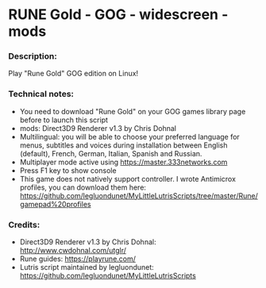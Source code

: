 # RUNE Gold - GOG - widescreen - mods
### Description:
Play "Rune Gold" GOG edition on Linux!
### Technical notes:
- You need to download "Rune Gold" on your GOG games library page before to launch this script
- mods: Direct3D9 Renderer v1.3 by Chris Dohnal
- Multilingual: you will be able to choose your preferred language for menus, subtitles and voices during installation between English (default), French, German, Italian, Spanish and Russian.
- Multiplayer mode active using https://master.333networks.com
- Press F1 key to show console
- This game does not natively support controller. I wrote Antimicrox profiles, you can download them here:
https://github.com/legluondunet/MyLittleLutrisScripts/tree/master/Rune/gamepad%20profiles
### Credits:
- Direct3D9 Renderer v1.3 by Chris Dohnal: http://www.cwdohnal.com/utglr/
- Rune guides: https://playrune.com/
- Lutris script maintained by legluondunet: https://github.com/legluondunet/MyLittleLutrisScripts
